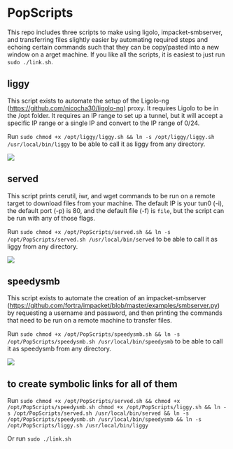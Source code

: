# PopScripts
This repo includes three scripts to make using ligolo, impacket-smbserver, and transferring files slightly easier by automating required steps and echoing certain commands such that they can be copy/pasted into a new window on a arget machine. If you like all the scripts, it is easiest to just run `sudo ./link.sh`. 


## liggy
This script exists to automate the setup of the Ligolo-ng (https://github.com/nicocha30/ligolo-ng) proxy. It requires Ligolo to be in the /opt folder. It requires an IP range to set up a tunnel, but it will accept a specific IP range or a single IP and convert to the IP range of 0/24. 

Run `sudo chmod +x /opt/liggy/liggy.sh && ln -s /opt/liggy/liggy.sh /usr/local/bin/liggy` to be able to call it as liggy from any directory. 

![](Screenshot%202024-09-13%20at%207.34.44%20PM.png)
## served
This script prints cerutil, iwr, and wget commands to be run on a remote target to download files from your machine. The default IP is your tun0 (-i), the default port (-p) is 80, and the default file (-f) is `file`, but the script can be run with any of those flags. 

Run `sudo chmod +x /opt/PopScripts/served.sh && ln -s /opt/PopScripts/served.sh /usr/local/bin/served` to be able to call it as liggy from any directory. 

![](Screenshot%202024-09-13%20at%207.33.51%20PM.png)

## speedysmb

This script exists to automate the creation of an impacket-smbserver (https://github.com/fortra/impacket/blob/master/examples/smbserver.py) by requesting a username and password, and then printing the commands that need to be run on a remote machine to transfer files. 

Run `sudo chmod +x /opt/PopScripts/speedysmb.sh && ln -s /opt/PopScripts/speedysmb.sh /usr/local/bin/speedysmb` to be able to call it as speedysmb from any directory.

![](Screenshot%202024-09-13%20at%207.33.10%20PM.png)
## to create symbolic links for all of them

Run `sudo chmod +x /opt/PopScripts/served.sh && chmod +x /opt/PopScripts/speedysmb.sh chmod +x /opt/PopScripts/liggy.sh && ln -s /opt/PopScripts/served.sh /usr/local/bin/served && ln -s /opt/PopScripts/speedysmb.sh /usr/local/bin/speedysmb && ln -s /opt/PopScripts/liggy.sh /usr/local/bin/liggy`

Or run `sudo ./link.sh`

